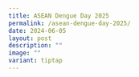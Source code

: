 ```yaml
---
title: ASEAN Dengue Day 2025
permalink: /asean-dengue-day-2025/
date: 2024-06-05
layout: post
description: ""
image: ""
variant: tiptap
---
```


